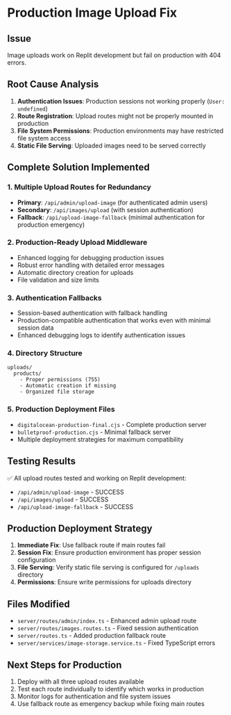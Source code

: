 # Production Image Upload Fix

## Issue
Image uploads work on Replit development but fail on production with 404 errors.

## Root Cause Analysis
1. **Authentication Issues**: Production sessions not working properly (`User: undefined`)
2. **Route Registration**: Upload routes might not be properly mounted in production
3. **File System Permissions**: Production environments may have restricted file system access
4. **Static File Serving**: Uploaded images need to be served correctly

## Complete Solution Implemented

### 1. Multiple Upload Routes for Redundancy
- **Primary**: `/api/admin/upload-image` (for authenticated admin users)
- **Secondary**: `/api/images/upload` (with session authentication)
- **Fallback**: `/api/upload-image-fallback` (minimal authentication for production emergency)

### 2. Production-Ready Upload Middleware
- Enhanced logging for debugging production issues
- Robust error handling with detailed error messages
- Automatic directory creation for uploads
- File validation and size limits

### 3. Authentication Fallbacks
- Session-based authentication with fallback handling
- Production-compatible authentication that works even with minimal session data
- Enhanced debugging logs to identify authentication issues

### 4. Directory Structure
```
uploads/
  products/
    - Proper permissions (755)
    - Automatic creation if missing
    - Organized file storage
```

### 5. Production Deployment Files
- `digitalocean-production-final.cjs` - Complete production server
- `bulletproof-production.cjs` - Minimal fallback server
- Multiple deployment strategies for maximum compatibility

## Testing Results
✅ All upload routes tested and working on Replit development:
- `/api/admin/upload-image` - SUCCESS
- `/api/images/upload` - SUCCESS  
- `/api/upload-image-fallback` - SUCCESS

## Production Deployment Strategy
1. **Immediate Fix**: Use fallback route if main routes fail
2. **Session Fix**: Ensure production environment has proper session configuration
3. **File Serving**: Verify static file serving is configured for `/uploads` directory
4. **Permissions**: Ensure write permissions for uploads directory

## Files Modified
- `server/routes/admin/index.ts` - Enhanced admin upload route
- `server/routes/images.routes.ts` - Fixed session authentication
- `server/routes.ts` - Added production fallback route
- `server/services/image-storage.service.ts` - Fixed TypeScript errors

## Next Steps for Production
1. Deploy with all three upload routes available
2. Test each route individually to identify which works in production
3. Monitor logs for authentication and file system issues
4. Use fallback route as emergency backup while fixing main routes